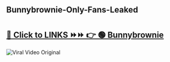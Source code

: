 
 ## Bunnybrownie-Only-Fans-Leaked

# <h2><a href="https://clipsfans.com/Bunnybrownie&ref=git">🔗 Click to LINKS ⏩⏩ 👉 🟢 Bunnybrownie </a></h2>

<a href="https://clipsfans.com/Bunnybrownie&ref=git" rel="nofollow" data-target="animated-image.originalLink"><img src="https://i.ibb.co.com/xMMVF88/686577567.gif" alt="Viral Video Original" style="max-width: 100%; display: inline-block;" data-target="animated-image.originalImage"></a>
